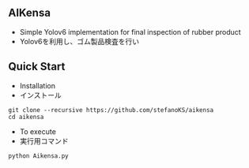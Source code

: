 ## AIKensa
- Simple Yolov6 implementation for final inspection of rubber product
- Yolov6を利用し、ゴム製品検査を行い

## Quick Start

- Installation
- インストール

```shell
git clone --recursive https://github.com/stefanoKS/aikensa
cd aikensa
```

- To execute
- 実行用コマンド

```shell
python Aikensa.py
```



